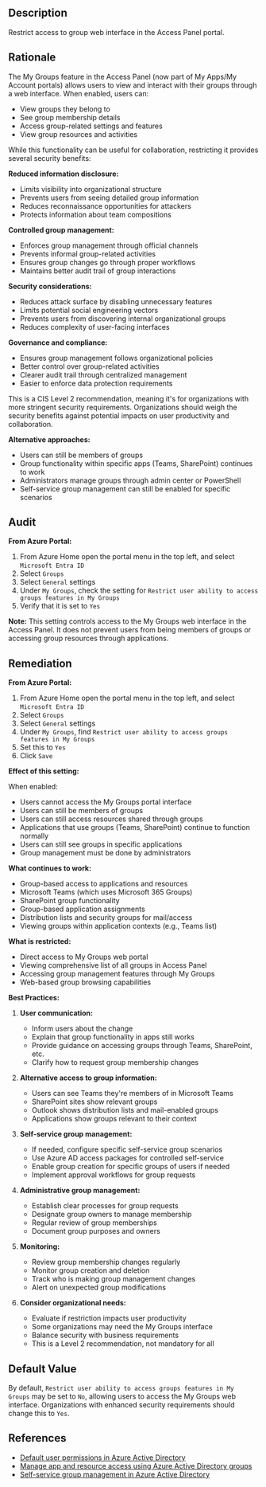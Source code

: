 ## Description

Restrict access to group web interface in the Access Panel portal.

## Rationale

The My Groups feature in the Access Panel (now part of My Apps/My Account portals) allows users to view and interact with their groups through a web interface. When enabled, users can:
- View groups they belong to
- See group membership details
- Access group-related settings and features
- View group resources and activities

While this functionality can be useful for collaboration, restricting it provides several security benefits:

**Reduced information disclosure:**
- Limits visibility into organizational structure
- Prevents users from seeing detailed group information
- Reduces reconnaissance opportunities for attackers
- Protects information about team compositions

**Controlled group management:**
- Enforces group management through official channels
- Prevents informal group-related activities
- Ensures group changes go through proper workflows
- Maintains better audit trail of group interactions

**Security considerations:**
- Reduces attack surface by disabling unnecessary features
- Limits potential social engineering vectors
- Prevents users from discovering internal organizational groups
- Reduces complexity of user-facing interfaces

**Governance and compliance:**
- Ensures group management follows organizational policies
- Better control over group-related activities
- Clearer audit trail through centralized management
- Easier to enforce data protection requirements

This is a CIS Level 2 recommendation, meaning it's for organizations with more stringent security requirements. Organizations should weigh the security benefits against potential impacts on user productivity and collaboration.

**Alternative approaches:**
- Users can still be members of groups
- Group functionality within specific apps (Teams, SharePoint) continues to work
- Administrators manage groups through admin center or PowerShell
- Self-service group management can still be enabled for specific scenarios

## Audit

**From Azure Portal:**

1. From Azure Home open the portal menu in the top left, and select `Microsoft Entra ID`
2. Select `Groups`
3. Select `General` settings
4. Under `My Groups`, check the setting for `Restrict user ability to access groups features in My Groups`
5. Verify that it is set to `Yes`

**Note:** This setting controls access to the My Groups web interface in the Access Panel. It does not prevent users from being members of groups or accessing group resources through applications.

## Remediation

**From Azure Portal:**

1. From Azure Home open the portal menu in the top left, and select `Microsoft Entra ID`
2. Select `Groups`
3. Select `General` settings
4. Under `My Groups`, find `Restrict user ability to access groups features in My Groups`
5. Set this to `Yes`
6. Click `Save`

**Effect of this setting:**

When enabled:
- Users cannot access the My Groups portal interface
- Users can still be members of groups
- Users can still access resources shared through groups
- Applications that use groups (Teams, SharePoint) continue to function normally
- Users can still see groups in specific applications
- Group management must be done by administrators

**What continues to work:**
- Group-based access to applications and resources
- Microsoft Teams (which uses Microsoft 365 Groups)
- SharePoint group functionality
- Group-based application assignments
- Distribution lists and security groups for mail/access
- Viewing groups within application contexts (e.g., Teams list)

**What is restricted:**
- Direct access to My Groups web portal
- Viewing comprehensive list of all groups in Access Panel
- Accessing group management features through My Groups
- Web-based group browsing capabilities

**Best Practices:**

1. **User communication:**
   - Inform users about the change
   - Explain that group functionality in apps still works
   - Provide guidance on accessing groups through Teams, SharePoint, etc.
   - Clarify how to request group membership changes

2. **Alternative access to group information:**
   - Users can see Teams they're members of in Microsoft Teams
   - SharePoint sites show relevant groups
   - Outlook shows distribution lists and mail-enabled groups
   - Applications show groups relevant to their context

3. **Self-service group management:**
   - If needed, configure specific self-service group scenarios
   - Use Azure AD access packages for controlled self-service
   - Enable group creation for specific groups of users if needed
   - Implement approval workflows for group requests

4. **Administrative group management:**
   - Establish clear processes for group requests
   - Designate group owners to manage membership
   - Regular review of group memberships
   - Document group purposes and owners

5. **Monitoring:**
   - Review group membership changes regularly
   - Monitor group creation and deletion
   - Track who is making group management changes
   - Alert on unexpected group modifications

6. **Consider organizational needs:**
   - Evaluate if restriction impacts user productivity
   - Some organizations may need the My Groups interface
   - Balance security with business requirements
   - This is a Level 2 recommendation, not mandatory for all

## Default Value

By default, `Restrict user ability to access groups features in My Groups` may be set to `No`, allowing users to access the My Groups web interface. Organizations with enhanced security requirements should change this to `Yes`.

## References

- [Default user permissions in Azure Active Directory](https://docs.microsoft.com/en-us/azure/active-directory/fundamentals/users-default-permissions)
- [Manage app and resource access using Azure Active Directory groups](https://docs.microsoft.com/en-us/azure/active-directory/fundamentals/active-directory-manage-groups)
- [Self-service group management in Azure Active Directory](https://docs.microsoft.com/en-us/azure/active-directory/enterprise-users/groups-self-service-management)

